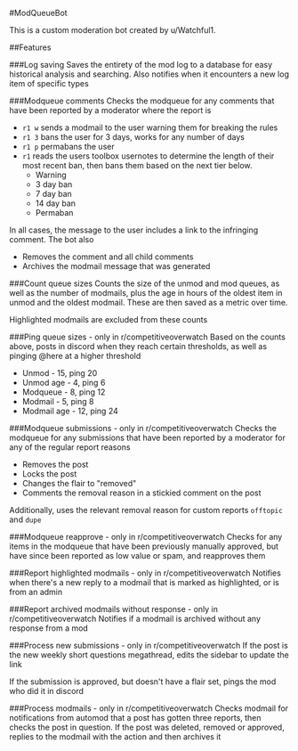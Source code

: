 #ModQueueBot

This is a custom moderation bot created by u/Watchful1.

##Features

###Log saving
Saves the entirety of the mod log to a database for easy historical analysis and searching. Also notifies when it encounters a new log item of specific types

###Modqueue comments
Checks the modqueue for any comments that have been reported by a moderator where the report is

* `r1 w` sends a modmail to the user warning them for breaking the rules
* `r1 3` bans the user for 3 days, works for any number of days
* `r1 p` permabans the user
* `r1` reads the users toolbox usernotes to determine the length of their most recent ban, then bans them based on the next tier below.
  * Warning
  * 3 day ban
  * 7 day ban
  * 14 day ban
  * Permaban 

In all cases, the message to the user includes a link to the infringing comment. The bot also 

* Removes the comment and all child comments
* Archives the modmail message that was generated

###Count queue sizes
Counts the size of the unmod and mod queues, as well as the number of modmails, plus the age in hours of the oldest item in unmod and the oldest modmail. These are then saved as a metric over time.

Highlighted modmails are excluded from these counts

###Ping queue sizes - only in r/competitiveoverwatch
Based on the counts above, posts in discord when they reach certain thresholds, as well as pinging @here at a higher threshold

* Unmod - 15, ping 20
* Unmod age - 4, ping 6
* Modqueue - 8, ping 12
* Modmail - 5, ping 8
* Modmail age - 12, ping 24

###Modqueue submissions - only in r/competitiveoverwatch
Checks the modqueue for any submissions that have been reported by a moderator for any of the regular report reasons

* Removes the post
* Locks the post
* Changes the flair to "removed"
* Comments the removal reason in a stickied comment on the post

Additionally, uses the relevant removal reason for custom reports `offtopic` and `dupe`

###Modqueue reapprove - only in r/competitiveoverwatch
Checks for any items in the modqueue that have been previously manually approved, but have since been reported as low value or spam, and reapproves them

###Report highlighted modmails - only in r/competitiveoverwatch
Notifies when there's a new reply to a modmail that is marked as highlighted, or is from an admin

###Report archived modmails without response - only in r/competitiveoverwatch
Notifies if a modmail is archived without any response from a mod

###Process new submissions - only in r/competitiveoverwatch
If the post is the new weekly short questions megathread, edits the sidebar to update the link

If the submission is approved, but doesn't have a flair set, pings the mod who did it in discord

###Process modmails - only in r/competitiveoverwatch
Checks modmail for notifications from automod that a post has gotten three reports, then checks the post in question. If the post was deleted, removed or approved, replies to the modmail with the action and then archives it
